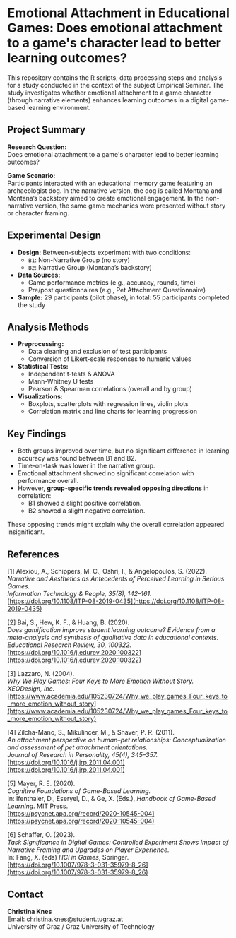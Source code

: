 # Emotional Attachment in Educational Games: Does emotional attachment to a game's character lead to better learning outcomes?

This repository contains the R scripts, data processing steps and analysis for a study conducted in the context of the subject Empirical Seminar. The study investigates whether emotional attachment to a game character (through narrative elements) enhances learning outcomes in a digital game-based learning environment.

## Project Summary

**Research Question:**  
Does emotional attachment to a game's character lead to better learning outcomes?

**Game Scenario:**  
Participants interacted with an educational memory game featuring an archaeologist dog. In the narrative version, the dog is called Montana and Montana’s backstory aimed to create emotional engagement. In the non-narrative version, the same game mechanics were presented without story or character framing.

## Experimental Design

- **Design:** Between-subjects experiment with two conditions:
  - `B1`: Non-Narrative Group (no story)
  - `B2`: Narrative Group (Montana’s backstory)
- **Data Sources:**
  - Game performance metrics (e.g., accuracy, rounds, time)
  - Pre/post questionnaires (e.g., Pet Attachment Questionnaire)
- **Sample:** 29 participants (pilot phase), in total: 55 participants completed the study

## Analysis Methods

- **Preprocessing:**
  - Data cleaning and exclusion of test participants
  - Conversion of Likert-scale responses to numeric values
- **Statistical Tests:**
  - Independent t-tests & ANOVA
  - Mann-Whitney U tests
  - Pearson & Spearman correlations (overall and by group)
- **Visualizations:**
  - Boxplots, scatterplots with regression lines, violin plots
  - Correlation matrix and line charts for learning progression

## Key Findings

- Both groups improved over time, but no significant difference in learning accuracy was found between B1 and B2.
- Time-on-task was lower in the narrative group.
- Emotional attachment showed no significant correlation with performance overall.
- However, **group-specific trends revealed opposing directions** in correlation:
  - B1 showed a slight positive correlation.
  - B2 showed a slight negative correlation.

These opposing trends might explain why the overall correlation appeared insignificant.

## References


[1] Alexiou, A., Schippers, M. C., Oshri, I., & Angelopoulos, S. (2022).  
*Narrative and Aesthetics as Antecedents of Perceived Learning in Serious Games.*  
*Information Technology & People, 35(8), 142–161.*  
[https://doi.org/10.1108/ITP-08-2019-0435](https://doi.org/10.1108/ITP-08-2019-0435)

[2] Bai, S., Hew, K. F., & Huang, B. (2020).  
*Does gamification improve student learning outcome? Evidence from a meta-analysis and synthesis of qualitative data in educational contexts.*  
*Educational Research Review, 30, 100322.*  
[https://doi.org/10.1016/j.edurev.2020.100322](https://doi.org/10.1016/j.edurev.2020.100322)

[3] Lazzaro, N. (2004).  
*Why We Play Games: Four Keys to More Emotion Without Story.*  
*XEODesign, Inc.*  
[https://www.academia.edu/105230724/Why_we_play_games_Four_keys_to_more_emotion_without_story](https://www.academia.edu/105230724/Why_we_play_games_Four_keys_to_more_emotion_without_story)

[4] Zilcha-Mano, S., Mikulincer, M., & Shaver, P. R. (2011).  
*An attachment perspective on human–pet relationships: Conceptualization and assessment of pet attachment orientations.*  
*Journal of Research in Personality, 45(4), 345–357.*  
[https://doi.org/10.1016/j.jrp.2011.04.001](https://doi.org/10.1016/j.jrp.2011.04.001)

[5] Mayer, R. E. (2020).  
*Cognitive Foundations of Game-Based Learning.*  
In: Ifenthaler, D., Eseryel, D., & Ge, X. (Eds.), *Handbook of Game-Based Learning*. MIT Press.  
[https://psycnet.apa.org/record/2020-10545-004](https://psycnet.apa.org/record/2020-10545-004)

[6] Schaffer, O. (2023).  
*Task Significance in Digital Games: Controlled Experiment Shows Impact of Narrative Framing and Upgrades on Player Experience.*  
In: Fang, X. (eds) *HCI in Games*, Springer.  
[https://doi.org/10.1007/978-3-031-35979-8_26](https://doi.org/10.1007/978-3-031-35979-8_26)


## Contact

**Christina Knes**  
Email: christina.knes@student.tugraz.at  
University of Graz / Graz University of Technology  

